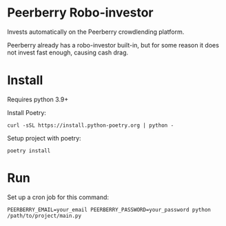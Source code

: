 # Peerberry Robo-investor
Invests automatically on the Peerberry crowdlending platform.

Peerberry already has a robo-investor built-in, but for some reason it does not invest fast enough, causing cash drag.

# Install

Requires python 3.9+

Install Poetry:

`curl -sSL https://install.python-poetry.org | python -`

Setup project with poetry:

`poetry install`

# Run

Set up a cron job for this command:

`PEERBERRY_EMAIL=your_email PEERBERRY_PASSWORD=your_password python /path/to/project/main.py`

